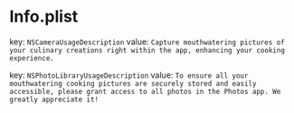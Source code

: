 # Info.plist

key: `NSCameraUsageDescription`
value: `Capture mouthwatering pictures of your culinary creations right within the app, enhancing your cooking experience.`

key: `NSPhotoLibraryUsageDescription`
value: `To ensure all your mouthwatering cooking pictures are securely stored and easily accessible, please grant access to all photos in the Photos app. We greatly appreciate it!`
